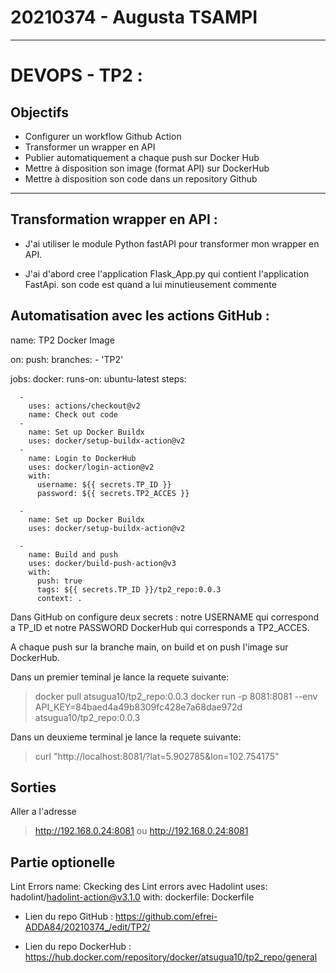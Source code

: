 # 20210374 - Augusta TSAMPI 
---------------------------------------------------------------

# DEVOPS - TP2 :

## Objectifs
- Configurer un workflow Github Action
- Transformer un wrapper en API
- Publier automatiquement a chaque push sur Docker Hub
- Mettre à disposition son image (format API) sur DockerHub
- Mettre à disposition son code dans un repository Github
---------------------------------------------------------------

## Transformation wrapper en API :

- J'ai utiliser le module Python fastAPI pour transformer mon wrapper en API. 

- J'ai d'abord cree l'application Flask_App.py qui contient l'application FastApi. son code est quand a lui minutieusement commente

## Automatisation avec les actions GitHub :
  
name: TP2 Docker Image 

on:
  push:
    branches:
      - 'TP2'

jobs:
  docker:
    runs-on: ubuntu-latest
    steps:
    
      - 
        uses: actions/checkout@v2
        name: Check out code
      -
        name: Set up Docker Buildx
        uses: docker/setup-buildx-action@v2
      -
        name: Login to DockerHub
        uses: docker/login-action@v2
        with:
          username: ${{ secrets.TP_ID }}
          password: ${{ secrets.TP2_ACCES }}

      - 
        name: Set up Docker Buildx
        uses: docker/setup-buildx-action@v2

      -
        name: Build and push
        uses: docker/build-push-action@v3
        with:
          push: true
          tags: ${{ secrets.TP_ID }}/tp2_repo:0.0.3   
          context: . 

Dans GitHub on configure deux secrets : notre USERNAME qui correspond a TP_ID  et notre PASSWORD DockerHub qui corresponds a TP2_ACCES.

A chaque push sur la branche main, on build et on push l'image sur DockerHub.

Dans un premier teminal je lance la requete suivante:
 > docker pull atsugua10/tp2_repo:0.0.3
 > docker run -p 8081:8081 --env API_KEY=84baed4a49b8309fc428e7a68dae972d atsugua10/tp2_repo:0.0.3

Dans un deuxieme terminal je lance la requete suivante:
> curl "http://localhost:8081/?lat=5.902785&lon=102.754175"


## Sorties
Aller a l'adresse 
> http://192.168.0.24:8081
ou
> http://192.168.0.24:8081

## Partie optionelle
Lint Errors
 name: Ckecking des Lint errors avec Hadolint
 uses: hadolint/hadolint-action@v3.1.0
 with:
       dockerfile: Dockerfile



- Lien du repo GitHub : https://github.com/efrei-ADDA84/20210374_/edit/TP2/

- Lien du repo DockerHub : https://hub.docker.com/repository/docker/atsugua10/tp2_repo/general



